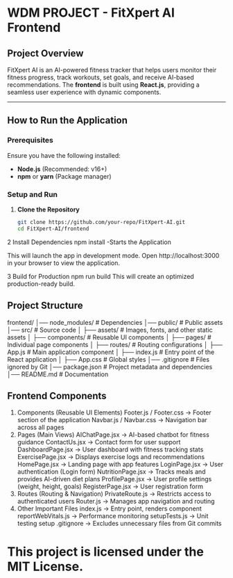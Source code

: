 # **WDM PROJECT - FitXpert AI Frontend**

## **Project Overview**

FitXpert AI is an AI-powered fitness tracker that helps users monitor their fitness progress, track workouts, set goals, and receive AI-based recommendations. The **frontend** is built using **React.js**, providing a seamless user experience with dynamic components.

---

## **How to Run the Application**

### **Prerequisites**

Ensure you have the following installed:

- **Node.js** (Recommended: v16+)
- **npm** or **yarn** (Package manager)

### **Setup and Run**

1. **Clone the Repository**
   ```bash
   git clone https://github.com/your-repo/FitXpert-AI.git
   cd FitXpert-AI/frontend
   ```

2 Install Dependencies
npm install
-Starts the Application

This will launch the app in development mode. Open http://localhost:3000 in your browser to view the application.

3 Build for Production
npm run build
This will create an optimized production-ready build.

## Project Structure

frontend/
│── node_modules/ # Dependencies
│── public/ # Public assets
│── src/ # Source code
│ ├── assets/ # Images, fonts, and other static assets
│ ├── components/ # Reusable UI components
│ ├── pages/ # Individual page components
│ ├── routes/ # Routing configurations
│ ├── App.js # Main application component
│ ├── index.js # Entry point of the React application
│ ├── App.css # Global styles
│── .gitignore # Files ignored by Git
│── package.json # Project metadata and dependencies
│── README.md # Documentation

## Frontend Components

1. Components (Reusable UI Elements)
   Footer.js / Footer.css → Footer section of the application
   Navbar.js / Navbar.css → Navigation bar across all pages
2. Pages (Main Views)
   AIChatPage.jsx → AI-based chatbot for fitness guidance
   ContactUs.jsx → Contact form for user support
   DashboardPage.jsx → User dashboard with fitness tracking stats
   ExercisePage.jsx → Displays exercise logs and recommendations
   HomePage.jsx → Landing page with app features
   LoginPage.jsx → User authentication (Login form)
   NutritionPage.jsx → Tracks meals and provides AI-driven diet plans
   ProfilePage.jsx → User profile settings (weight, height, goals)
   RegisterPage.jsx → User registration form
3. Routes (Routing & Navigation)
   PrivateRoute.js → Restricts access to authenticated users
   Router.js → Manages app navigation and routing
4. Other Important Files
   index.js → Entry point, renders <App /> component
   reportWebVitals.js → Performance monitoring
   setupTests.js → Unit testing setup
   .gitignore → Excludes unnecessary files from Git commits

# This project is licensed under the MIT License.
